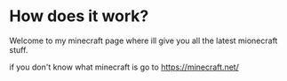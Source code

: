# How does it work?

Welcome to my minecraft page where ill give you all the latest mionecraft stuff.

if you don't know what minecraft is go to https://minecraft.net/
